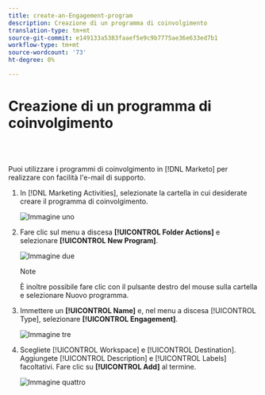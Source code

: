 ```yaml
---
title: create-an-Engagement-program
description: Creazione di un programma di coinvolgimento
translation-type: tm+mt
source-git-commit: e149133a5383faaef5e9c9b7775ae36e633ed7b1
workflow-type: tm+mt
source-wordcount: '73'
ht-degree: 0%

---
```



# Creazione di un programma di coinvolgimento

<br> 

Puoi utilizzare i programmi di coinvolgimento in [!DNL Marketo] per realizzare con facilità l&#39;e-mail di supporto.

1. In [!DNL Marketing Activities], selezionate la cartella in cui desiderate creare il programma di coinvolgimento.

   ![Immagine uno](/help/sky/assets/engagement-programs/create-an-engagement-program/create-an-engagement-program-1.png)

1. Fare clic sul menu a discesa **[!UICONTROL Folder Actions]** e selezionare **[!UICONTROL New Program]**.

   ![Immagine due](/help/sky/assets/engagement-programs/create-an-engagement-program/create-an-engagement-program-2.png)

   >[!NOTE]
   >
   >È inoltre possibile fare clic con il pulsante destro del mouse sulla cartella e selezionare Nuovo programma.

1. Immettere un **[!UICONTROL Name]** e, nel menu a discesa [!UICONTROL Type], selezionare **[!UICONTROL Engagement]**.

   ![Immagine tre](/help/sky/assets/engagement-programs/create-an-engagement-program/create-an-engagement-program-3.png)

1. Scegliete [!UICONTROL Workspace] e [!UICONTROL Destination]. Aggiungete [!UICONTROL Description] e [!UICONTROL Labels] facoltativi. Fare clic su **[!UICONTROL Add]** al termine.

   ![Immagine quattro](/help/sky/assets/engagement-programs/create-an-engagement-program/create-an-engagement-program-4.png)
